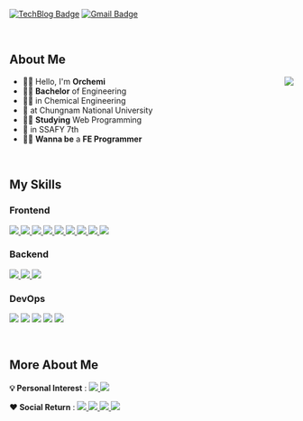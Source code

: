 <!-- ![soft](https://capsule-render.vercel.app/api?height=80&type=soft&color=2c2e32&text="가슴이%20뛰는%20일을%20하러%20이%20곳에%20오다"&fontColor=ffbf00&fontSize=30) -->

[![TechBlog Badge](https://img.shields.io/badge/Tech_Blog-2c2e32?style=flat&logo=GitHub&logoColor=ffbf00)](https://orchemi.github.io/) [![Gmail Badge](https://img.shields.io/badge/Gmail-D14836?style=flat&logo=Gmail&logoColor=white)](mailto:tmdgns971126@gmail.com)

<br>

## About Me

<div>

<img align='right' src="http://mazassumnida.wtf/api/v2/generate_badge?boj=tmdgns1126">

- 🙋‍♂️ Hello, I'm **Orchemi**
- 👨‍🎓 **Bachelor** of Engineering
- 👨‍🔬 in Chemical Engineering
- 🏫 at Chungnam National University
- 👨‍💻 **Studying** Web Programming
- 🏫 in SSAFY 7th
- 🦸‍♂️ **Wanna be** a **FE Programmer**

</div>

<br>

## My Skills

<!-- https://github.com/topics/ -->

<!-- ### 💪 I'm good at

<br> -->

<!-- 
### Editer

![Visual Studio Code](https://img.shields.io/badge/Visual_Studio_Code-007ACC?style=flat&logo=VisualStudioCode&logoColor=white)
![Intellij IDEA](https://img.shields.io/badge/IntelliJ-IDEA-494c4f?style=flat&logo=IntelliJIDEA&logoColor=white)
![PyCharm](https://img.shields.io/badge/PyCharm-30a14e?style=flat&logo=PyCharm&logoColor=white)
<a>
<img src="https://img.shields.io/badge/Jupyter Notebook-F37626?style=flat&logo=Jupyter&logoColor=white"> <!-- Jupyter Notebook
</a>
-->

### Frontend

<!-- <a href="https://orchemi.github.io/blogdev/Blog_How-To-Use-Markdown/">
<img src="https://img.shields.io/badge/Markdown-392F31?logo=Markdown&logoColor=white"> Markdown 
</a> -->
<a href="https://orchemi.github.io/categories/html">
<img src="https://img.shields.io/badge/HTML5-E34F26?style=flat&logo=HTML5&logoColor=white"> <!-- HTML5 -->
</a>
<!-- <a href="https://orchemi.github.io/blogdev/Blog_Liquid_study/">
<img src="https://img.shields.io/badge/-💧%20Liquid-blue"> Liquid
</a> -->
<a href="https://orchemi.github.io/categories/css">
<img src="https://img.shields.io/badge/CSS3-1572B6?style=flat&logo=CSS3&logoColor=white"> <!-- CSS3 -->
</a>
<a href="https://orchemi.github.io/categories/bootstrap">
<img src="https://img.shields.io/badge/Bootstrap-7952B3?style=flat&logo=Bootstrap&logoColor=white"> <!-- Bootstrap -->
</a>
<a href="https://orchemi.github.io/">
<img src="https://img.shields.io/badge/Figma-f07050?style=flat&logo=Figma&logoColor=white"> <!-- Figma -->
</a>
<a href="https://orchemi.github.io/categories/js">
  <img src="https://img.shields.io/badge/JavaScript-F7DF1E?style=flat&logo=JavaScript&logoColor=black"> 
</a> <!-- JavaScript -->
<a href="https://orchemi.github.io/categories/ts">
  <img src="https://img.shields.io/badge/TypeScript-2f75c0?style=flat&logo=TypeScript&logoColor=white"> 
</a> <!-- TypeScript -->
<a href="https://orchemi.github.io/categories/scss">
<img src="https://img.shields.io/badge/SCSS-ff69b4?style=flat&logo=Sass&logoColor=white"> <!-- SCSS -->
</a>
<a href="https://orchemi.github.io/categories/vue">
  <img src="https://img.shields.io/badge/Vue3-41b883?style=flat&logo=Vuedotjs&logoColor=white"> 
</a> <!-- Vue.js -->
<a href="https://orchemi.github.io/categories/vue">
  <img src="https://img.shields.io/badge/React-00c8ff?style=flat&logo=React&logoColor=white"> 
</a> <!-- React -->

### Backend

<a href="https://orchemi.github.io/categories/python_lang">
<img src="https://img.shields.io/badge/Python-3766AB?style=flat&logo=Python&logoColor=white"> <!-- Python -->
</a>
<a href="https://orchemi.github.io/categories/django">
<img src="https://img.shields.io/badge/Django-0c4b33?style=flat&logo=Django&logoColor=white"> <!-- Django -->
</a>
<img src="https://img.shields.io/badge/Node.js-7fc728?style=flat&logo=node.js&logoColor=white"> <!-- node.js -->

### DevOps

<img src="https://img.shields.io/badge/git-e84c31?style=flat&logo=git&logoColor=white"> <!-- git --> <img src="https://img.shields.io/badge/GitHub-1b242b?style=flat&logo=github&logoColor=white"> <!-- github --> <img src="https://img.shields.io/badge/GitLab-1b242b?style=flat&logo=gitlab&logoColor=white"> <!-- gitlab --> <img src="https://img.shields.io/badge/Notion-ffffff?style=flat&logo=Notion&logoColor=black"> <!-- Notion --> <img src="https://img.shields.io/badge/JIRA-2583fe?style=flat&logo=JIRA&logoColor=white"> <!-- JIRA -->


<br>

<!-- ### 🤩 I'll learn

<br> -->

## More About Me

<!-- <img align='right' src="https://github-readme-stats.vercel.app/api?username=orchemi&show_icons=true" height="160"> -->

**💡 Personal Interest** : 
<a href="https://orchemi.github.io/categories/blogdev">
  <img src="https://img.shields.io/badge/-%F0%9F%94%A7%20GitHub%20Page%20Customizing-2c2e32">
</a> <img src="https://img.shields.io/badge/-%F0%9F%94%A9%20Office%20Automation-lightgrey">

**:heart: Social Return** : 
<a href="https://orchemi.github.io/categories/psr">
  <img src="https://img.shields.io/badge/-%F0%9F%92%AA%20Volunteer-important">
</a>
<a href="https://orchemi.github.io/categories/psr">
  <img src="https://img.shields.io/badge/-%F0%9F%92%9A%20Organ--donation-green">
</a>
<a href="https://orchemi.github.io/categories/psr">
  <img src="https://img.shields.io/badge/-%F0%9F%A9%B8%20Blood--donation-red">
</a>
<a href="https://orchemi.github.io/categories/psr">
  <img src="https://img.shields.io/badge/-%F0%9F%92%B0%20Donation-yellow">
</a>

<!--

🏫 <b>Career</b> <br>

  * 📍 충남대학교 제 51대 공과대학 학생회 사무차장(2019)<br>
  * 📍 충남대학교 교내봉사단(2019)<br>
  * 📍 충남대학교 제 6대 응용화학공학과 학생회장(2020)<br>
-->
